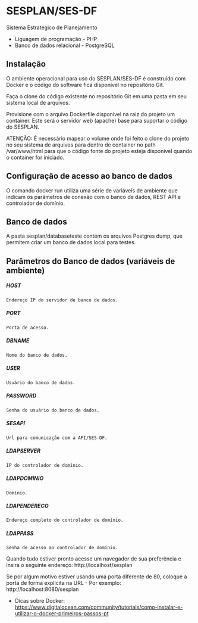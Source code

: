 # SESPLAN/SES-DF

Sistema Estratégico de Planejamento

+ Liguagem de programação - PHP
+ Banco de dados relacional - PostgreSQL

## Instalação

O ambiente operacional para uso do SESPLAN/SES-DF é construído com Docker e o código do software fica disponível no repositório Git.

Faça o clone do código existente no repositório Git em uma pasta em seu sistema local de arquivos.

Provisione com o arquivo Dockerfile disponível na raiz do projeto um container. Este será o servidor web (apache) base para suportar o código do SESPLAN.

ATENÇÃO: É necessário mapear o volume onde foi feito o clone do projeto no seu sistema de arquivos para dentro de container no path /var/www/html para que o código fonte do projeto esteja disponível quando o container for iniciado.

## Configuração de acesso ao banco de dados

O comando docker run utiliza uma série de variáveis de ambiente que indicam os parâmetros de conexão com o banco de dados, REST API e controlador de domínio.

## Banco de dados

A pasta sesplan/databaseteste contém os arquivos Postgres dump, que permitem criar um banco de dados local para testes.

## Parâmetros do Banco de dados (variáveis de ambiente)

##### HOST
	Endereço IP do servidor de banco de dados.
##### PORT
	Porta de acesso.	
##### DBNAME
	Nome do banco de dados.
##### USER
	Usuário do banco de dados.
##### PASSWORD
	Senha do usuário do banco de dados.
##### SESAPI
	Url para comunicação com a API/SES-DF.
##### LDAPSERVER
	IP do controlador de domínio.
##### LDAPDOMINIO
	Domínio.
##### LDAPENDERECO
	Endereço completo do controlador de domínio.
##### LDAPPASS
	Senha de acesso ao controlador de domínio.


Quando tudo estiver pronto acesse um navegador de sua preferência e insira o seguinte endereço:
http://localhost/sesplan

Se por algum motivo estiver usando uma porta diferente de 80, coloque a porta de forma explícita na URL - Por exemplo:
http://localhost:8080/sesplan

+ Dicas sobre Docker: https://www.digitalocean.com/community/tutorials/como-instalar-e-utilizar-o-docker-primeiros-passos-pt
	